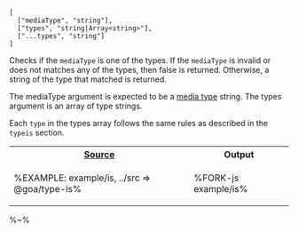 ```## is => ?string|boolean
[
  ["mediaType", "string"],
  ["types", "string|Array<string>"],
  ["...types", "string"]
]
```

Checks if the `mediaType` is one of the types. If the `mediaType` is invalid or does not matches any of the types, then false is returned. Otherwise, a string of the type that matched is returned.

The mediaType argument is expected to be a [media type](https://tools.ietf.org/html/rfc6838) string. The types argument is an array of type strings.

Each `type` in the types array follows the same rules as described in the `typeis` section.

<table>
<!-- block-start -->
<tr><th><a href="example/is.js">Source</a></th><th>Output</th></tr>
<tr><td>

%EXAMPLE: example/is, ../src => @goa/type-is%
</td>
<td>

%FORK-js example/is%
</td></tr>
</table>


%~%
